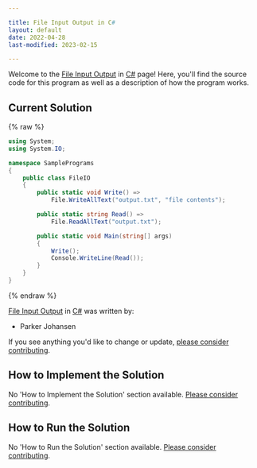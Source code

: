 ```yaml
---

title: File Input Output in C#
layout: default
date: 2022-04-28
last-modified: 2023-02-15

---
```


Welcome to the [File Input Output](https://sampleprograms.io/projects/file-input-output) in [C#](https://sampleprograms.io/languages/c-sharp) page! Here, you'll find the source code for this program as well as a description of how the program works.

## Current Solution

{% raw %}

```c#
using System;
using System.IO;

namespace SamplePrograms
{
    public class FileIO
    {
        public static void Write() =>
            File.WriteAllText("output.txt", "file contents");

        public static string Read() =>
            File.ReadAllText("output.txt");

        public static void Main(string[] args)
        {
            Write();
            Console.WriteLine(Read());
        }
    }
}
```

{% endraw %}

[File Input Output](https://sampleprograms.io/projects/file-input-output) in [C#](https://sampleprograms.io/languages/c-sharp) was written by:

- Parker Johansen

If you see anything you'd like to change or update, [please consider contributing](https://github.com/TheRenegadeCoder/sample-programs).

## How to Implement the Solution

No 'How to Implement the Solution' section available. [Please consider contributing](https://github.com/TheRenegadeCoder/sample-programs-website).

## How to Run the Solution

No 'How to Run the Solution' section available. [Please consider contributing](https://github.com/TheRenegadeCoder/sample-programs-website).